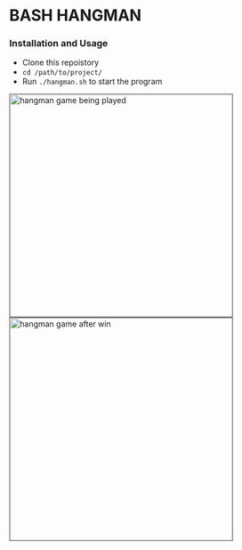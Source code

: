 # BASH HANGMAN

### Installation and Usage
  - Clone this repoistory
  - `cd /path/to/project/`
  - Run `./hangman.sh` to start the program

  <img style="border: 1px solid #666;" src="https://snake.johnnycassidy.dev/images/screenshot_one.png" alt="hangman game being played" width="400" height="400">

  <img style="border: 1px solid #666;" src="https://snake.johnnycassidy.dev/images/screenshot_two.png" alt="hangman game after win" width="400" height="400">